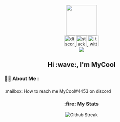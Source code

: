 [comment]: <> (Made by BETAIDK)

<div id="header" align="center">
  <img src="https://media.giphy.com/media/M9gbBd9nbDrOTu1Mqx/giphy.gif" width="100"/>
</div>

<div align="center">
  <a href="http://discordapp.com/users/474497297598906386" target="_blank">
    <img src="https://img.shields.io/static/v1?message=Discord&logo=discord&label=&color=7289DA&logoColor=white&labelColor=&style=for-the-badge" height="35" alt="discord logo"  />
  </a>
  <a href="https://stackoverflow.com/users/14918883/mycool" target="_blank">
    <img src="https://img.shields.io/static/v1?message=Stackoverflow&logo=stackoverflow&label=&color=FE7A16&logoColor=white&labelColor=&style=for-the-badge" height="35" alt="stackoverflow logo"  />
  </a>
  <a href="https://twitter.com/_MyCoolDev" target="_blank">   
<img src="https://img.shields.io/static/v1?message=Twitter&logo=twitter&label=&color=1DA1F2&logoColor=white&labelColor=&style=for-the-badge" height="35" alt="twitter logo"  />
  </a>
</div>

<div align="center">
  <img src="https://visitor-badge.laobi.icu/badge?page_id=MyCoolDev.MyCoolDev&"  />
</div>

###

<h2 align="center">Hi :wave:, I'm MyCool</h2>

###

### :woman_technologist: About Me :

###

<p align="left">:mailbox: How to reach me MyCool#4453 on discord</p>

###

<h3 align="center">:fire: My Stats</h3>
<div align="center">
  <img dragable="false" src="http://github-readme-streak-stats.herokuapp.com?user=MyCoolDev&theme=dark&background=000000" alt="Github Streak"/>
</div>
